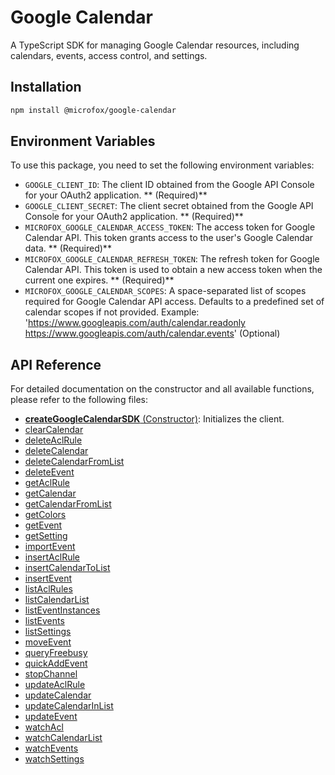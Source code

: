 # Google Calendar

A TypeScript SDK for managing Google Calendar resources, including calendars, events, access control, and settings.

## Installation

```bash
npm install @microfox/google-calendar
```

## Environment Variables

To use this package, you need to set the following environment variables:

- `GOOGLE_CLIENT_ID`: The client ID obtained from the Google API Console for your OAuth2 application. ** (Required)**
- `GOOGLE_CLIENT_SECRET`: The client secret obtained from the Google API Console for your OAuth2 application. ** (Required)**
- `MICROFOX_GOOGLE_CALENDAR_ACCESS_TOKEN`: The access token for Google Calendar API. This token grants access to the user's Google Calendar data. ** (Required)**
- `MICROFOX_GOOGLE_CALENDAR_REFRESH_TOKEN`: The refresh token for Google Calendar API. This token is used to obtain a new access token when the current one expires. ** (Required)**
- `MICROFOX_GOOGLE_CALENDAR_SCOPES`: A space-separated list of scopes required for Google Calendar API access. Defaults to a predefined set of calendar scopes if not provided. Example: 'https://www.googleapis.com/auth/calendar.readonly https://www.googleapis.com/auth/calendar.events' (Optional)

## API Reference

For detailed documentation on the constructor and all available functions, please refer to the following files:

- [**createGoogleCalendarSDK** (Constructor)](./docs/createGoogleCalendarSDK.md): Initializes the client.
- [clearCalendar](./docs/clearCalendar.md)
- [deleteAclRule](./docs/deleteAclRule.md)
- [deleteCalendar](./docs/deleteCalendar.md)
- [deleteCalendarFromList](./docs/deleteCalendarFromList.md)
- [deleteEvent](./docs/deleteEvent.md)
- [getAclRule](./docs/getAclRule.md)
- [getCalendar](./docs/getCalendar.md)
- [getCalendarFromList](./docs/getCalendarFromList.md)
- [getColors](./docs/getColors.md)
- [getEvent](./docs/getEvent.md)
- [getSetting](./docs/getSetting.md)
- [importEvent](./docs/importEvent.md)
- [insertAclRule](./docs/insertAclRule.md)
- [insertCalendarToList](./docs/insertCalendarToList.md)
- [insertEvent](./docs/insertEvent.md)
- [listAclRules](./docs/listAclRules.md)
- [listCalendarList](./docs/listCalendarList.md)
- [listEventInstances](./docs/listEventInstances.md)
- [listEvents](./docs/listEvents.md)
- [listSettings](./docs/listSettings.md)
- [moveEvent](./docs/moveEvent.md)
- [queryFreebusy](./docs/queryFreebusy.md)
- [quickAddEvent](./docs/quickAddEvent.md)
- [stopChannel](./docs/stopChannel.md)
- [updateAclRule](./docs/updateAclRule.md)
- [updateCalendar](./docs/updateCalendar.md)
- [updateCalendarInList](./docs/updateCalendarInList.md)
- [updateEvent](./docs/updateEvent.md)
- [watchAcl](./docs/watchAcl.md)
- [watchCalendarList](./docs/watchCalendarList.md)
- [watchEvents](./docs/watchEvents.md)
- [watchSettings](./docs/watchSettings.md)

